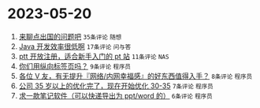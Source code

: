 # 2023-05-20

1. [来聊点出国的问题吧](https://www.v2ex.com/t/941463) `35条评论` `随想`
1. [Java 开发效率很低啊](https://www.v2ex.com/t/941452) `17条评论` `问与答`
1. [ptt 开放注册，适合新手入门的 pt 站](https://www.v2ex.com/t/941465) `11条评论` `NAS`
1. [你们用纵向标签页吗？](https://www.v2ex.com/t/941476) `9条评论` `程序员`
1. [各位 V 友，有无提升『网络/内网幸福感』的好东西值得入手？](https://www.v2ex.com/t/941458) `8条评论` `程序员`
1. [公司 35 岁以上的优化完了，现在开始优化 30-35](https://www.v2ex.com/t/941475) `7条评论` `程序员`
1. [求一款笔记软件（可以快递导出为 ppt/word 的）](https://www.v2ex.com/t/941459) `6条评论` `程序员`
